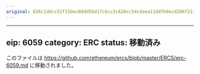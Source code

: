 ```yaml
---
original: 826c1ddcc52f310ec08dd56d17cbcc3c620cc54cdaea11ddfb9ecd206f2130c9
---
```


---
eip: 6059
category: ERC
status: 移動済み
---

このファイルは https://github.com/ethereum/ercs/blob/master/ERCS/erc-6059.md に移動されました。